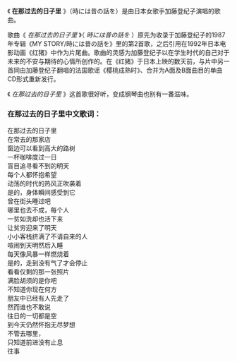 

《 **在那过去的日子里** 》（時には昔の話を）是由日本女歌手加藤登纪子演唱的歌曲。

歌曲《 _在那过去的日子里_ 》（ _時には昔の話を_ ）原先为收录于加藤登纪子的1987年专辑《MY
STORY/時には昔の話を》里的第2首歌，之后引用在1992年日本电影动画《红猪》中作为片尾曲。歌曲的灵感为加藤登纪子以在学生时代的自己对于未来的不安与期待的心情所创作的。在《红猪》于日本上映的数天前，与片中另一首同由加藤登纪子翻唱的法国歌谣《樱桃成熟时》、合并为A面及B面曲目的单曲CD形式重新发行。

《 _在那过去的日子里_ 》这首歌很好听，变成钢琴曲也别有一番滋味。

### 在那过去的日子里中文歌词：

在那过去的日子里  
在常去的那家店  
窗边可以看到高大的路树  
一杯咖啡度过一日  
盲目追寻看不到的明天  
每个人都怀抱希望  
动荡的时代的热风正吹袭着  
是的，身体瞬间感受到它  
曾在街头睡过吧  
哪里也去不成，每个人  
一贫如洗却也活下来  
让贫穷迎来了明天  
小小客栈挤满了不请自来的人  
喧闹到天明然后入睡  
每天像风暴一样燃烧着  
是的，走到没有气了才会停止  
看看仅剩的那一张照片  
满脸胡须的是你吧  
不知道你现在何方  
朋友中已经有人先走了  
然而谁也不敢说  
往日的一切都是空  
到今天仍然怀抱无尽梦想  
不管去哪里，  
只知道前进没有止息  
往事

